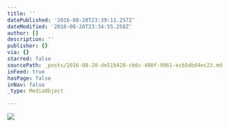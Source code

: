 ```yaml
---
title: ''
datePublished: '2016-08-28T23:39:11.257Z'
dateModified: '2016-08-28T23:34:55.258Z'
author: []
description: ''
publisher: {}
via: {}
starred: false
sourcePath: _posts/2016-08-28-de51b428-cb6c-480f-9961-ecb5dbd4ec23.md
inFeed: true
hasPage: false
inNav: false
_type: MediaObject

---
```

![](https://the-grid-user-content.s3-us-west-2.amazonaws.com/c7e66d52-20a3-4291-8b8c-66f41c29b55b.jpg)